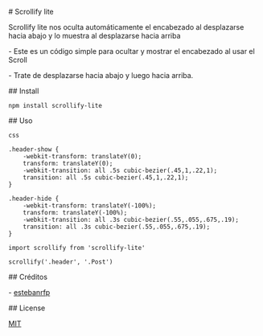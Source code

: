 # Scrollify lite

Scrollify lite nos oculta automáticamente el encabezado al desplazarse hacia abajo y lo muestra al desplazarse hacia arriba

- Este es un código simple para ocultar y mostrar el encabezado al usar el Scroll

- Trate de desplazarse hacia abajo y luego hacia arriba.

## Install

```
npm install scrollify-lite
```

## Uso

```
css

.header-show {
    -webkit-transform: translateY(0);
    transform: translateY(0);
    -webkit-transition: all .5s cubic-bezier(.45,1,.22,1);
    transition: all .5s cubic-bezier(.45,1,.22,1);
}

.header-hide {
    -webkit-transform: translateY(-100%);
    transform: translateY(-100%);
    -webkit-transition: all .3s cubic-bezier(.55,.055,.675,.19);
    transition: all .3s cubic-bezier(.55,.055,.675,.19);
}

import scrollify from 'scrollify-lite'

scrollify('.header', '.Post')
```

## Créditos

- [estebanrfp](https://desarrolloactivo.com/)

## License

[MIT](https://opensource.org/licenses/MIT)
